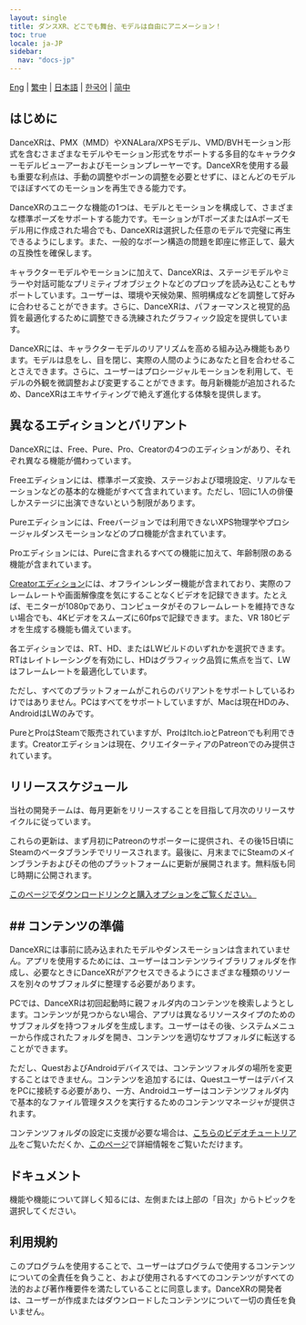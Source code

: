 ```yaml
---
layout: single
title: ダンスXR、どこでも舞台、モデルは自由にアニメーション！
toc: true
locale: ja-JP
sidebar:
  nav: "docs-jp"
---
```

[Eng](/dancexr/index) | [繁中](/tw/dancexr/index) | [日本語](/jp/dancexr/index) | [한국어](/kr/dancexr/index) | [简中](/zh/dancexr/index)

## はじめに

DanceXRは、PMX（MMD）やXNALara/XPSモデル、VMD/BVHモーション形式を含むさまざまなモデルやモーション形式をサポートする多目的なキャラクターモデルビューアーおよびモーションプレーヤーです。DanceXRを使用する最も重要な利点は、手動の調整やボーンの調整を必要とせずに、ほとんどのモデルでほぼすべてのモーションを再生できる能力です。

DanceXRのユニークな機能の1つは、モデルとモーションを構成して、さまざまな標準ポーズをサポートする能力です。モーションがTポーズまたはAポーズモデル用に作成された場合でも、DanceXRは選択した任意のモデルで完璧に再生できるようにします。また、一般的なボーン構造の問題を即座に修正して、最大の互換性を確保します。

キャラクターモデルやモーションに加えて、DanceXRは、ステージモデルやミラーや対話可能なプリミティブオブジェクトなどのプロップを読み込むこともサポートしています。ユーザーは、環境や天候効果、照明構成などを調整して好みに合わせることができます。さらに、DanceXRは、パフォーマンスと視覚的品質を最適化するために調整できる洗練されたグラフィック設定を提供しています。

DanceXRには、キャラクターモデルのリアリズムを高める組み込み機能もあります。モデルは息をし、目を閉じ、実際の人間のようにあなたと目を合わせることさえできます。さらに、ユーザーはプロシージャルモーションを利用して、モデルの外観を微調整および変更することができます。毎月新機能が追加されるため、DanceXRはエキサイティングで絶えず進化する体験を提供します。

## 異なるエディションとバリアント

DanceXRには、Free、Pure、Pro、Creatorの4つのエディションがあり、それぞれ異なる機能が備わっています。

Freeエディションには、標準ポーズ変換、ステージおよび環境設定、リアルなモーションなどの基本的な機能がすべて含まれています。ただし、1回に1人の俳優しかステージに出演できないという制限があります。

Pureエディションには、Freeバージョンでは利用できないXPS物理学やプロシージャルダンスモーションなどのプロ機能が含まれています。

Proエディションには、Pureに含まれるすべての機能に加えて、年齢制限のある機能が含まれています。

[Creatorエディション](/dancexr/creator.md)には、オフラインレンダー機能が含まれており、実際のフレームレートや画面解像度を気にすることなくビデオを記録できます。たとえば、モニターが1080pであり、コンピュータがそのフレームレートを維持できない場合でも、4Kビデオをスムーズに60fpsで記録できます。また、VR 180ビデオを生成する機能も備えています。

各エディションでは、RT、HD、またはLWビルドのいずれかを選択できます。RTはレイトレーシングを有効にし、HDはグラフィック品質に焦点を当て、LWはフレームレートを最適化しています。

ただし、すべてのプラットフォームがこれらのバリアントをサポートしているわけではありません。PCはすべてをサポートしていますが、Macは現在HDのみ、AndroidはLWのみです。

PureとProはSteamで販売されていますが、ProはItch.ioとPatreonでも利用できます。Creatorエディションは現在、クリエイターティアのPatreonでのみ提供されています。

## リリーススケジュール

当社の開発チームは、毎月更新をリリースすることを目指して月次のリリースサイクルに従っています。

これらの更新は、まず月初にPatreonのサポーターに提供され、その後15日頃にSteamのベータブランチでリリースされます。最後に、月末までにSteamのメインブランチおよびその他のプラットフォームに更新が展開されます。無料版も同じ時期に公開されます。

[このページでダウンロードリンクと購入オプションをご覧ください。](/dancexr/download.md)
## ## コンテンツの準備

DanceXRには事前に読み込まれたモデルやダンスモーションは含まれていません。アプリを使用するためには、ユーザーはコンテンツライブラリフォルダを作成し、必要なときにDanceXRがアクセスできるようにさまざまな種類のリソースを別々のサブフォルダに整理する必要があります。

PCでは、DanceXRは初回起動時に親フォルダ内のコンテンツを検索しようとします。コンテンツが見つからない場合、アプリは異なるリソースタイプのためのサブフォルダを持つフォルダを生成します。ユーザーはその後、システムメニューから作成されたフォルダを開き、コンテンツを適切なサブフォルダに転送することができます。

ただし、QuestおよびAndroidデバイスでは、コンテンツフォルダの場所を変更することはできません。コンテンツを追加するには、QuestユーザーはデバイスをPCに接続する必要があり、一方、Androidユーザーはコンテンツフォルダ内で基本的なファイル管理タスクを実行するためのコンテンツマネージャが提供されます。

コンテンツフォルダの設定に支援が必要な場合は、[こちらのビデオチュートリアル](https://www.youtube.com/watch?v=kjzxGEd8SqM&list=PLiOnKm2t3bhLV3HcABEs0xjqgrYcmDQcr&index=3)をご覧いただくか、[このページ](dancexr/preparecontent.md)で詳細情報をご覧いただけます。


## ドキュメント

機能や機能について詳しく知るには、左側または上部の「目次」からトピックを選択してください。


## 利用規約
このプログラムを使用することで、ユーザーはプログラムで使用するコンテンツについての全責任を負うこと、および使用されるすべてのコンテンツがすべての法的および著作権要件を満たしていることに同意します。DanceXRの開発者は、ユーザーが作成またはダウンロードしたコンテンツについて一切の責任を負いません。